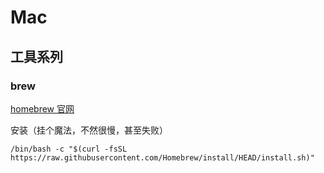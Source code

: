# Mac 

## 工具系列

### brew

[homebrew 官网](https://brew.sh/)

安装（挂个魔法，不然很慢，甚至失败）

```shell
/bin/bash -c "$(curl -fsSL https://raw.githubusercontent.com/Homebrew/install/HEAD/install.sh)"
```



